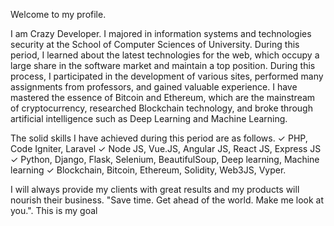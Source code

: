 Welcome to my profile.

I am Crazy Developer.
I majored in information systems and technologies security at the School of Computer Sciences of University. During this period, I learned about the latest technologies for the web, which occupy a large share in the software market and maintain a top position.
During this process, I participated in the development of various sites, performed many assignments from professors, and gained valuable experience.
I have mastered the essence of Bitcoin and Ethereum, which are the mainstream of cryptocurrency, researched Blockchain technology, and broke through artificial intelligence such as Deep Learning and Machine Learning.

The solid skills I have achieved during this period are as follows.
✓ PHP, Code Igniter, Laravel
✓ Node JS, Vue.JS, Angular JS, React JS, Express JS
✓ Python, Django, Flask, Selenium, BeautifulSoup, Deep learning, Machine learning
✓ Blockchain, Bitcoin, Ethereum, Solidity, Web3JS, Vyper.


I will always provide my clients with great results and my products will nourish their business.
"Save time. Get ahead of the world. Make me look at you.".
This is my goal
